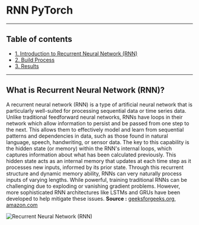 # RNN PyTorch

----------------
## Table of contents

- [1. Introduction to Recurrent Neural Network (RNN)](#What-is-Recurrent-Neural-Network-(RNN)?)
- [2. Build Process](#2-Build-Process)
- [3. Results](#3-Results)

----------

## What is Recurrent Neural Network (RNN)?
A recurrent neural network (RNN) is a type of artificial neural network that is particularly well-suited for processing sequential data or time series data. Unlike traditional feedforward neural networks, RNNs have loops in their network which allow information to persist and be passed from one step to the next. This allows them to effectively model and learn from sequential patterns and dependencies in data, such as those found in natural language, speech, handwriting, or sensor data. The key to this capability is the hidden state (or memory) within the RNN's internal loops, which captures information about what has been calculated previously. This hidden state acts as an internal memory that updates at each time step as it processes new inputs, informed by its prior state. Through this recurrent structure and dynamic memory ability, RNNs can very naturally process inputs of varying lengths. While powerful, training traditional RNNs can be challenging due to exploding or vanishing gradient problems. However, more sophisticated RNN architectures like LSTMs and GRUs have been developed to help mitigate these issues. **Source :** [geeksforgeeks.org](https://www.geeksforgeeks.org/introduction-to-recurrent-neural-network/), [amazon.com](https://aws.amazon.com/what-is/recurrent-neural-network/#:~:text=A%20recurrent%20neural%20network%20(RNN,complex%20semantics%20and%20syntax%20rules.))

![Recurrent Neural Network (RNN)](https://media.geeksforgeeks.org/wp-content/uploads/20231204125839/What-is-Recurrent-Neural-Network-660.webp)
